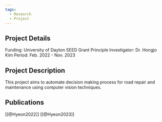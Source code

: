 ```yaml
---
tags:
  - Research
  - Project
---
```

## Project Details
Funding: University of Dayton SEED Grant
Principle Investigator: Dr. Hongjo Kim
Period: Feb. 2022 - Nov. 2023

## Project Description
This project aims to automate decision making process for road repair and maintenance using computer vision techniques.

## Publications
[[@Hyeon2022]]
[[@Hyeon2023]]